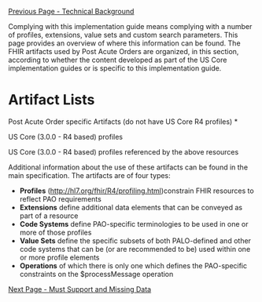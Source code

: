 [Previous Page - Technical Background](TechnicalBackground.html)

Complying with this implementation guide means complying with a number of profiles, extensions, value sets and custom search parameters. This page provides an overview of where this information can be found.
The FHIR artifacts used by Post Acute Orders are organized, in this section, according to whether the content developed as part of the US Core implementation guides or is specific to this implementation guide.

# Artifact Lists

Post Acute Order specific Artifacts (do not have US Core R4 profiles)
* 

US Core (3.0.0 - R4 based) profiles


US Core (3.0.0 - R4 based) profiles referenced by the above resources


Additional information about the use of these artifacts can be found in the main specification.
The artifacts are of four types:
* 	**Profiles** (http://hl7.org/fhir/R4/profiling.html)constrain FHIR resources to reflect PAO requirements
* 	**Extensions** define additional data elements that can be conveyed as part of a resource
* 	**Code Systems** define PAO-specific terminologies to be used in one or more of those profiles
* 	**Value Sets** define the specific subsets of both PALO-defined and other code systems that can be (or are recommended to be) used within one or more profile elements
* 	**Operations** of which there is only one which defines the PAO-specific constraints on the $processMessage operation

[Next Page - Must Support and Missing Data](MustSupportandMissingData.html)